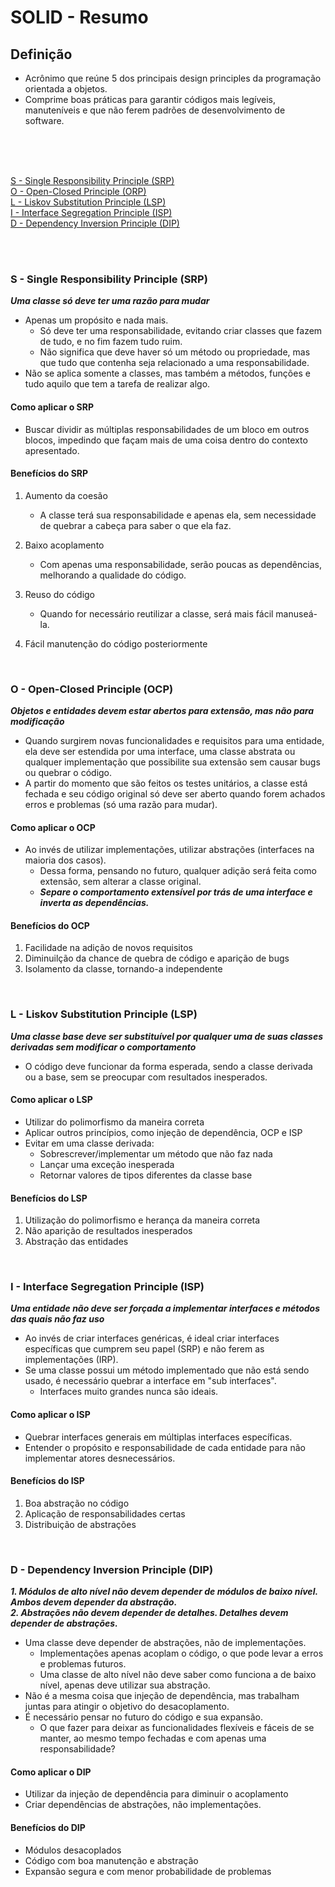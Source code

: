 # SOLID - Resumo

## Definição

- Acrônimo que reúne 5 dos principais design principles da programação orientada a objetos.
- Comprime boas práticas para garantir códigos mais legíveis, manuteníveis e que não ferem padrões de desenvolvimento de software.
<br/>
<br/>
<br/>



[S - Single Responsibility Principle (SRP)](#srp) <br>
[O - Open-Closed Principle (ORP)](#orp) <br>
[L - Liskov Substitution Principle (LSP)](#lsp) <br>
[I - Interface Segregation Principle (ISP)](#isp) <br>
[D - Dependency Inversion Principle (DIP)](#dip)

<br/>
<br/>

### S - Single Responsibility Principle (SRP) <a name="srp"></a>

***Uma classe só deve ter uma razão para mudar***

- Apenas um propósito e nada mais.
	- Só deve ter uma responsabilidade, evitando criar classes que fazem de tudo, e no fim fazem tudo ruim.
	- Não significa que deve haver só um método ou propriedade, mas que tudo que contenha seja relacionado a uma responsabilidade.
- Não se aplica somente a classes, mas também a métodos, funções e tudo aquilo que tem a tarefa de realizar algo.

#### Como aplicar o SRP

- Buscar dividir as múltiplas responsabilidades de um bloco em outros blocos, impedindo que façam mais de uma coisa dentro do contexto apresentado.

#### Benefícios do SRP

1. Aumento da coesão
	- A classe terá sua responsabilidade e apenas ela, sem necessidade de quebrar a cabeça para saber o que ela faz.

2. Baixo acoplamento
	- Com apenas uma responsabilidade, serão poucas as dependências, melhorando a qualidade do código.

3. Reuso do código
	- Quando for necessário reutilizar a classe, será mais fácil manuseá-la.

4. Fácil manutenção do código posteriormente

<br/>

### O - Open-Closed Principle (OCP) <a name="orp"></a>

***Objetos e entidades devem estar abertos para extensão, mas não para modificação***

- Quando surgirem novas funcionalidades e requisitos para uma entidade, ela deve ser estendida por uma interface, uma classe abstrata ou qualquer implementação que possibilite sua extensão sem causar bugs ou quebrar o código.
- A partir do momento que são feitos os testes unitários, a classe está fechada e seu código original só deve ser aberto quando forem achados erros e problemas (só uma razão para mudar).

#### Como aplicar o OCP

- Ao invés de utilizar implementações, utilizar abstrações (interfaces na maioria dos casos).
	- Dessa forma, pensando no futuro, qualquer adição será feita como extensão, sem alterar a classe original.
	- ***Separe o comportamento extensível por trás de uma interface e inverta as dependências.***

#### Benefícios do OCP

1. Facilidade na adição de novos requisitos
2. Diminuilção da chance de quebra de código e aparição de bugs
3. Isolamento da classe, tornando-a independente

<br/>

### L - Liskov Substitution Principle (LSP) <a name="lsp"></a>

***Uma classe base deve ser substituível por qualquer uma de suas classes derivadas sem modificar o comportamento***

- O código deve funcionar da forma esperada, sendo a classe derivada ou a base, sem se preocupar com resultados inesperados.


#### Como aplicar o LSP

- Utilizar do polimorfismo da maneira correta 
- Aplicar outros princípios, como injeção de dependência, OCP e ISP
- Evitar em uma classe derivada:
	- Sobrescrever/implementar um método que não faz nada
	- Lançar uma exceção inesperada
	- Retornar valores de tipos diferentes da classe base

#### Benefícios do LSP

1. Utilização do polimorfismo e herança da maneira correta
2. Não aparição de resultados inesperados
3. Abstração das entidades

<br/>

### I - Interface Segregation Principle (ISP)<a name="isp"></a>

***Uma entidade não deve ser forçada a implementar interfaces e métodos das quais não faz uso***

- Ao invés de criar interfaces genéricas, é ideal criar interfaces específicas que cumprem seu papel (SRP) e não ferem as implementações (IRP).
- Se uma classe possui um método implementado que não está sendo usado, é necessário quebrar a interface em "sub interfaces".
	- Interfaces muito grandes nunca são ideais.

#### Como aplicar o ISP

- Quebrar interfaces generais em múltiplas interfaces específicas.
- Entender o propósito e responsabilidade de cada entidade para não implementar atores desnecessários.

#### Benefícios do ISP

1. Boa abstração no código
2. Aplicação de responsabilidades certas
3. Distribuição de abstrações

<br/>

### D - Dependency Inversion Principle (DIP)<a name="dip"></a>

***1. Módulos de alto nível não devem depender de módulos de baixo nível. Ambos devem depender da abstração.*** <br/>
***2. Abstrações não devem depender de detalhes. Detalhes devem depender de abstrações.***

- Uma classe deve depender de abstrações, não de implementações.
	- Implementações apenas acoplam o código, o que pode levar a erros e problemas futuros.
	- Uma classe de alto nível não deve saber como funciona a de baixo nível, apenas deve utilizar sua abstração.
- Não é a mesma coisa que injeção de dependência, mas trabalham juntas para atingir o objetivo do desacoplamento.
- É necessário pensar no futuro do código e sua expansão.
	- O que fazer para deixar as funcionalidades flexíveis e fáceis de se manter, ao mesmo tempo fechadas e com apenas uma responsabilidade?


#### Como aplicar o DIP

- Utilizar da injeção de dependência para diminuir o acoplamento
- Criar dependências de abstrações, não implementações.


#### Benefícios do DIP

- Módulos desacoplados
- Código com boa manutenção e abstração
- Expansão segura e com menor probabilidade de problemas
